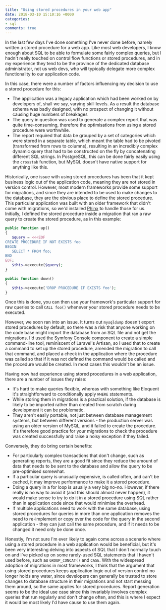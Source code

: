 ```yaml
---
title: "Using stored procedures in your web app"
date: 2018-03-10 15:10:16 +0000
categories:
- sql
comments: true
---
```


In the last few days I've done something I've never done before, namely written a stored procedure for a web app. Like most web developers, I know enough about SQL to be able to formulate some fairly complex queries, but I hadn't really touched on control flow functions or stored procedures, and in my experience they tend to be the province of the dedicated database administrator, not us web devs, who will typically delegate more complex functionality to our application code.

In this case, there were a number of factors influencing my decision to use a stored procedure for this:

* The application was a legacy application which had been worked on by developers of, shall we say, varying skill levels. As a result the database schema was badly designed, with no prospect of changing it without causing huge numbers of breakages
* The query in question was used to generate a complex report that was quite time-consuming, therefore the optimisations from using a stored procedure were worthwhile.
* The report required that data be grouped by a set of categories which were stored in a separate table, which meant the table had to be pivoted (transformed from rows to columns), resulting in an incredibly complex dynamic query that had to be constructed on the fly by concatenating different SQL strings. In PostgreSQL, this can be done fairly easily using the `crosstab` function, but MySQL doesn't have native support for anything like this.

Historically, one issue with using stored procedures has been that it kept business logic out of the application code, meaning they are not stored in version control. However, most modern frameworks provide some support for migrations, and since they are intended to be used to make changes to the database, they are the obvious place to define the stored procedure. This particular application was built with an older framework that didn't come with migrations, so we'd installed [Phinx](https://phinx.org/) to handle those for us. Initially, I defined the stored procedure inside a migration that ran a raw query to create the stored procedure, as in this example:

```php
public function up()
{
   $query = <<<EOF
CREATE PROCEDURE IF NOT EXISTS foo
BEGIN
   SELECT * FROM foo;
END
EOF;
   $this->execute($query);
}

public function down()
{
   $this->execute('DROP PROCEDURE IF EXISTS foo');
}
```

Once this is done, you can then use your framework's particular support for raw queries to call `CALL foo()` whenever your stored procedure needs to be executed.

However, we soon ran into an issue. It turns out `mysqldump` doesn't export stored procedures by default, so there was a risk that anyone working on the code base might import the database from an SQL file and not get the migrations. I'd used the Symfony Console component to create a simple command-line tool, reminiscent of Laravel's Artisan, so I used that to create a command to set up the stored procedure, amended the migration to call that command, and placed a check in the application where the procedure was called so that if it was not defined the command would be called and the procedure would be created. In most cases this wouldn't be an issue.

Having now had experience using stored procedures in a web application, there are a number of issues they raise:

* It's hard to make queries flexible, whereas with something like Eloquent it's straightforward to conditionally apply `WHERE` statements.
* While storing them in migrations is a practical solution, if the database is likely to be imported rather than created from scratch during development it can be problematic.
* They aren't easily portable, not just between database management systems, but between different versions - the production server was using an older version of MySQL, and it failed to create the procedure. It's therefore good practice for your migrations to check the procedure was created successfully and raise a noisy exception if they failed.

Conversely, they do bring certain benefits:

* For particularly complex transactions that don't change, such as generating reports, they are a good fit since they reduce the amount of data that needs to be sent to the database and allow the query to be pre-optimised somewhat.
* If a particular query is unusually expensive, is called often, and can't be cached, it may improve performance to make it a stored procedure.
* Doing a query in a for loop is usually a very big no-no. However, if there really is no way to avoid it (and this should almost never happen), it would make sense to try to do it in a stored procedure using SQL rather than in application code since that would minimise the overhead.
* If multiple applications need to work with the same database, using stored procedures for queries in more than one application removes the need to re-implement or copy over the code for the query in the second application - they can just call the same procedure, and if it needs to be changed it need only be done once.

Honestly, I'm not sure I'm ever likely to again come across a scenario where using a stored procedure in a web application would be beneficial, but it's been very interesting delving into aspects of SQL that I don't normally touch on and I've picked up on some rarely-used SQL statements that I haven't used before, such as `GROUP_CONCAT()` and `CASE`. With the widespread adoption of migrations in most frameworks, I think that the argument that using stored procedures keeps application logic out of version control no longer holds any water, since developers can generally be trusted to store changes to database structure in their migrations and not start messing them around, so the same applies for stored procedures. Report generation seems to be the ideal use case since this invariably involves complex queries that run regularly and don't change often, and this is where I expect it would be most likely I'd have cause to use them again.
